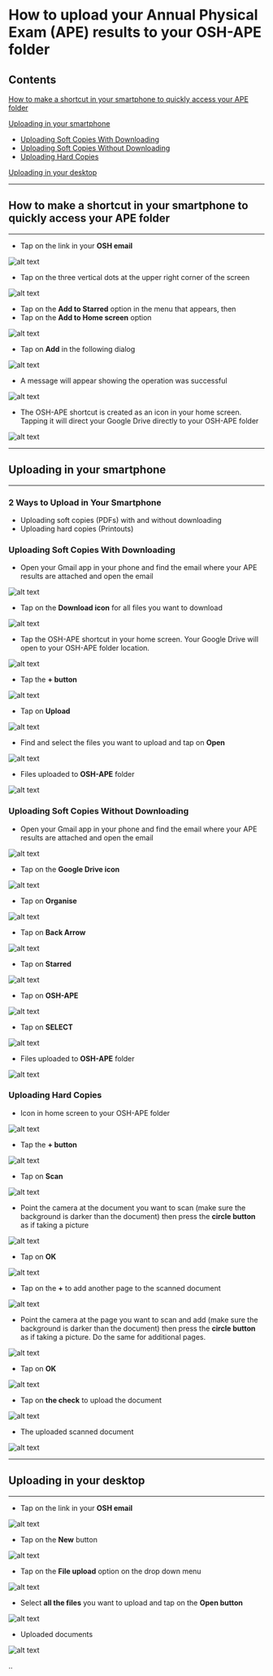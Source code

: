 # How to upload your Annual Physical Exam (APE) results to your OSH-APE folder

## Contents

[How to make a shortcut in your smartphone to quickly access your APE folder](#how-to-make-a-shortcut-in-your-smartphone-to-quickly-access-your-ape-folder)

[Uploading in your smartphone](#uploading-in-your-smartphone)
* [Uploading Soft Copies With Downloading](#uploading-soft-copies-with-downloading)
* [Uploading Soft Copies Without Downloading](#uploading-soft-copies-without-downloading)
* [Uploading Hard Copies](#uploading-hard-copies)

[Uploading in your desktop](#uploading-in-your-desktop)


***

## How to make a shortcut in your smartphone to quickly access your APE folder

***

* Tap on the link in your **OSH email**

![alt text](images/osh_email.png)

* Tap on the three vertical dots at the upper right corner of the screen

![alt text](images/002.png)

* Tap on the **Add to Starred** option in the menu that appears, then
* Tap on the **Add to Home screen** option

![alt text](images/003.png)

* Tap on **Add** in the following dialog

![alt text](images/004.png)

* A message will appear showing the operation was successful

![alt text](images/005.png)

* The OSH-APE shortcut is created as an icon in your home screen. Tapping it will direct your Google Drive directly to your OSH-APE folder

![alt text](images/006.png)

***

## Uploading in your smartphone

***

### 2 Ways to Upload in Your Smartphone

* Uploading soft copies (PDFs) with and without downloading
* Uploading hard copies (Printouts)

### Uploading Soft Copies With Downloading

* Open your Gmail app in your phone and find the email where your APE results are attached and open the email

![alt text](images/007.png)

* Tap on the **Download icon** for all files you want to download

![alt text](images/008.png)

* Tap the OSH-APE shortcut in your home screen. Your Google Drive will open to your OSH-APE folder location.

![alt text](images/009.png)

* Tap the **+ button**

![alt text](images/010.png)

* Tap on **Upload**

![alt text](images/011.png)

* Find and select the files you want to upload and tap on **Open**

![alt text](images/012.png)

* Files uploaded to **OSH-APE** folder

![alt text](images/013.png)

### Uploading Soft Copies Without Downloading

* Open your Gmail app in your phone and find the email where your APE results are attached and open the email

![alt text](images/014.png)

* Tap on the **Google Drive icon**

![alt text](images/015.png)

* Tap on **Organise**

![alt text](images/016.png)

* Tap on **Back Arrow**

![alt text](images/017.png)

* Tap on **Starred**

![alt text](images/018.png)

* Tap on **OSH-APE**

![alt text](images/019.png)

* Tap on **SELECT**

![alt text](images/020.png)

* Files uploaded to **OSH-APE** folder

![alt text](images/021.png)

### Uploading Hard Copies

* Icon in home screen to your OSH-APE folder

![alt text](images/022.png)

* Tap the **+ button**

![alt text](images/023.png)

* Tap on **Scan**

![alt text](images/024.png)

* Point the camera at the document you want to scan (make sure the background is darker than the document) then press the **circle button** as if taking a picture

![alt text](images/025.png)

* Tap on **OK**

![alt text](images/026.png)

* Tap on the **+** to add another page to the scanned document

![alt text](images/027.png)

* Point the camera at the page you want to scan and add (make sure the background is darker than the document) then press the **circle button** as if taking a picture. Do the same for additional pages.

![alt text](images/028.png)

* Tap on **OK**

![alt text](images/029.png)

* Tap on **the check** to upload the document

![alt text](images/030.png)

* The uploaded scanned document

![alt text](images/031.png)

***

## Uploading in your desktop

***

* Tap on the link in your **OSH email**

![alt text](images/032.png)

* Tap on the **New** button

![alt text](images/033.png)

* Tap on the **File upload** option on the drop down menu

![alt text](images/034.png)

* Select **all the files** you want to upload and tap on the **Open button**

![alt text](images/035.png)

* Uploaded documents

![alt text](images/036.png)

..
